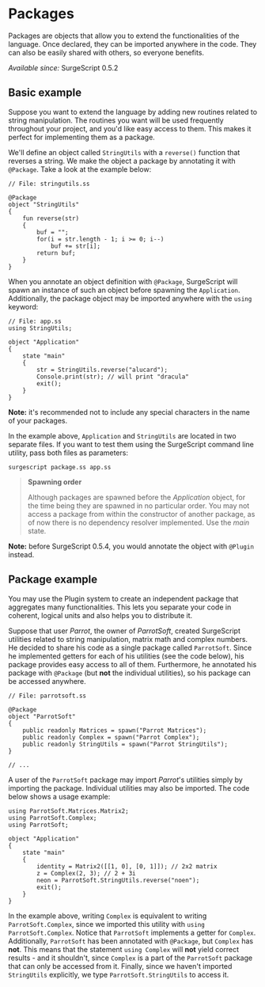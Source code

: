 Packages
========

Packages are objects that allow you to extend the functionalities of the language. Once declared, they can be imported anywhere in the code. They can also be easily shared with others, so everyone benefits.

*Available since:* SurgeScript 0.5.2

Basic example
-------------

Suppose you want to extend the language by adding new routines related to string manipulation. The routines you want will be used frequently throughout your project, and you'd like easy access to them. This makes it perfect for implementing them as a package.

We'll define an object called `StringUtils` with a `reverse()` function that reverses a string. We make the object a package by annotating it with `@Package`. Take a look at the example below:

```
// File: stringutils.ss

@Package
object "StringUtils"
{
    fun reverse(str)
    {
        buf = "";
        for(i = str.length - 1; i >= 0; i--)
            buf += str[i];
        return buf;
    }
}
```

When you annotate an object definition with `@Package`, SurgeScript will spawn an instance of such an object before spawning the `Application`. Additionally, the package object may be imported anywhere with the `using` keyword:

```
// File: app.ss
using StringUtils;

object "Application"
{
    state "main"
    {
        str = StringUtils.reverse("alucard");
        Console.print(str); // will print "dracula"
        exit();
    }
}
```

**Note:** it's recommended not to include any special characters in the name of your packages.

In the example above, `Application` and `StringUtils` are located in two separate files. If you want to test them using the SurgeScript command line utility, pass both files as parameters:

```
surgescript package.ss app.ss
```

> **Spawning order**
>
> Although packages are spawned before the *Application* object, for the time being they are spawned in no particular order. You may not access a package from within the constructor of another package, as of now there is no dependency resolver implemented. Use the *main* state.

**Note:** before SurgeScript 0.5.4, you would annotate the object with `@Plugin` instead.

Package example
---------------

You may use the Plugin system to create an independent package that aggregates many functionalities. This lets you separate your code in coherent, logical units and also helps you to distribute it.

Suppose that user *Parrot*, the owner of *ParrotSoft*, created SurgeScript utilities related to string manipulation, matrix math and complex numbers. He decided to share his code as a single package called `ParrotSoft`. Since he implemented getters for each of his utilities (see the code below), his package provides easy access to all of them. Furthermore, he annotated his package with `@Package` (but **not** the individual utilities), so his package can be accessed anywhere.

```
// File: parrotsoft.ss

@Package
object "ParrotSoft"
{
    public readonly Matrices = spawn("Parrot Matrices");
    public readonly Complex = spawn("Parrot Complex");
    public readonly StringUtils = spawn("Parrot StringUtils");
}

// ...
```

A user of the `ParrotSoft` package may import *Parrot*'s utilities simply by importing the package. Individual utilities may also be imported. The code below shows a usage example:

```
using ParrotSoft.Matrices.Matrix2;
using ParrotSoft.Complex;
using ParrotSoft;

object "Application"
{
    state "main"
    {
        identity = Matrix2([[1, 0], [0, 1]]); // 2x2 matrix
        z = Complex(2, 3); // 2 + 3i
        neon = ParrotSoft.StringUtils.reverse("noen");
        exit();
    }
}
```

In the example above, writing `Complex` is equivalent to writing `ParrotSoft.Complex`, since we imported this utility with `using ParrotSoft.Complex`. Notice that `ParrotSoft` implements a getter for `Complex`. Additionally, `ParrotSoft` has been annotated with `@Package`, but `Complex` has **not**. This means that the statement `using Complex` will **not** yield correct results - and it shouldn't, since `Complex` is a part of the `ParrotSoft` package that can only be accessed from it. Finally, since we haven't imported `StringUtils` explicitly, we type `ParrotSoft.StringUtils` to access it.
